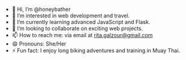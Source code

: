 - 👋 Hi, I’m @honeybather
- 👀 I’m interested in web development and travel.
- 🌱 I’m currently learning advanced JavaScript and Flask.
- 💞️ I’m looking to collaborate on exciting web projects.
- 📫 How to reach me: via email at rita.galzour@gmail.com
- 😄 Pronouns: She/Her
- ⚡ Fun fact: I enjoy long biking adventures and training in Muay Thai.
